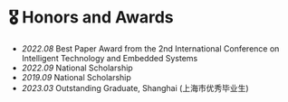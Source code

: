 # 🎖 Honors and Awards
- *2022.08*  Best Paper Award from the 2nd International Conference on Intelligent Technology and Embedded Systems
- *2022.09*  National Scholarship
- *2019.09*  National Scholarship
- *2023.03* Outstanding Graduate, Shanghai (上海市优秀毕业生)
